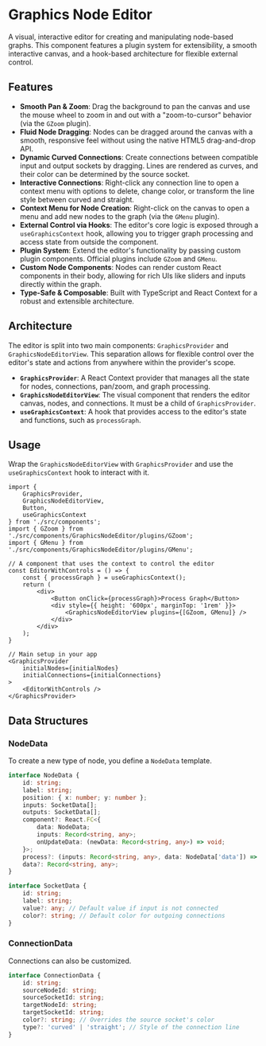 # Graphics Node Editor

A visual, interactive editor for creating and manipulating node-based graphs. This component features a plugin system for extensibility, a smooth interactive canvas, and a hook-based architecture for flexible external control.

## Features

*   **Smooth Pan & Zoom**: Drag the background to pan the canvas and use the mouse wheel to zoom in and out with a "zoom-to-cursor" behavior (via the `GZoom` plugin).
*   **Fluid Node Dragging**: Nodes can be dragged around the canvas with a smooth, responsive feel without using the native HTML5 drag-and-drop API.
*   **Dynamic Curved Connections**: Create connections between compatible input and output sockets by dragging. Lines are rendered as curves, and their color can be determined by the source socket.
*   **Interactive Connections**: Right-click any connection line to open a context menu with options to delete, change color, or transform the line style between curved and straight.
*   **Context Menu for Node Creation**: Right-click on the canvas to open a menu and add new nodes to the graph (via the `GMenu` plugin).
*   **External Control via Hooks**: The editor's core logic is exposed through a `useGraphicsContext` hook, allowing you to trigger graph processing and access state from outside the component.
*   **Plugin System**: Extend the editor's functionality by passing custom plugin components. Official plugins include `GZoom` and `GMenu`.
*   **Custom Node Components**: Nodes can render custom React components in their body, allowing for rich UIs like sliders and inputs directly within the graph.
*   **Type-Safe & Composable**: Built with TypeScript and React Context for a robust and extensible architecture.

## Architecture

The editor is split into two main components: `GraphicsProvider` and `GraphicsNodeEditorView`. This separation allows for flexible control over the editor's state and actions from anywhere within the provider's scope.

*   **`GraphicsProvider`**: A React Context provider that manages all the state for nodes, connections, pan/zoom, and graph processing.
*   **`GraphicsNodeEditorView`**: The visual component that renders the editor canvas, nodes, and connections. It must be a child of `GraphicsProvider`.
*   **`useGraphicsContext`**: A hook that provides access to the editor's state and functions, such as `processGraph`.

## Usage

Wrap the `GraphicsNodeEditorView` with `GraphicsProvider` and use the `useGraphicsContext` hook to interact with it.

```tsx
import { 
    GraphicsProvider, 
    GraphicsNodeEditorView, 
    Button, 
    useGraphicsContext 
} from './src/components';
import { GZoom } from './src/components/GraphicsNodeEditor/plugins/GZoom';
import { GMenu } from './src/components/GraphicsNodeEditor/plugins/GMenu';

// A component that uses the context to control the editor
const EditorWithControls = () => {
    const { processGraph } = useGraphicsContext();
    return (
        <div>
            <Button onClick={processGraph}>Process Graph</Button>
            <div style={{ height: '600px', marginTop: '1rem' }}>
                <GraphicsNodeEditorView plugins={[GZoom, GMenu]} />
            </div>
        </div>
    );
}

// Main setup in your app
<GraphicsProvider
    initialNodes={initialNodes}
    initialConnections={initialConnections}
>
    <EditorWithControls />
</GraphicsProvider>
```

## Data Structures

### NodeData
To create a new type of node, you define a `NodeData` template.

```ts
interface NodeData {
    id: string;
    label: string;
    position: { x: number; y: number };
    inputs: SocketData[];
    outputs: SocketData[];
    component?: React.FC<{ 
        data: NodeData; 
        inputs: Record<string, any>; 
        onUpdateData: (newData: Record<string, any>) => void;
    }>;
    process?: (inputs: Record<string, any>, data: NodeData['data']) => Record<string, any>;
    data?: Record<string, any>;
}

interface SocketData {
    id: string;
    label: string;
    value?: any; // Default value if input is not connected
    color?: string; // Default color for outgoing connections
}
```

### ConnectionData
Connections can also be customized.

```ts
interface ConnectionData {
    id: string;
    sourceNodeId: string;
    sourceSocketId: string;
    targetNodeId: string;
    targetSocketId: string;
    color?: string; // Overrides the source socket's color
    type?: 'curved' | 'straight'; // Style of the connection line
}
```